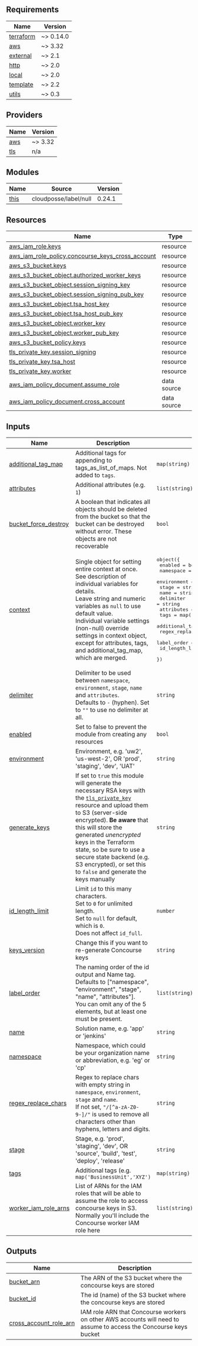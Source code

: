 <!-- markdownlint-disable -->
## Requirements

| Name | Version |
|------|---------|
| <a name="requirement_terraform"></a> [terraform](#requirement\_terraform) | ~> 0.14.0 |
| <a name="requirement_aws"></a> [aws](#requirement\_aws) | ~> 3.32 |
| <a name="requirement_external"></a> [external](#requirement\_external) | ~> 2.1 |
| <a name="requirement_http"></a> [http](#requirement\_http) | ~> 2.0 |
| <a name="requirement_local"></a> [local](#requirement\_local) | ~> 2.0 |
| <a name="requirement_template"></a> [template](#requirement\_template) | ~> 2.2 |
| <a name="requirement_utils"></a> [utils](#requirement\_utils) | ~> 0.3 |

## Providers

| Name | Version |
|------|---------|
| <a name="provider_aws"></a> [aws](#provider\_aws) | ~> 3.32 |
| <a name="provider_tls"></a> [tls](#provider\_tls) | n/a |

## Modules

| Name | Source | Version |
|------|--------|---------|
| <a name="module_this"></a> [this](#module\_this) | cloudposse/label/null | 0.24.1 |

## Resources

| Name | Type |
|------|------|
| [aws_iam_role.keys](https://registry.terraform.io/providers/hashicorp/aws/latest/docs/resources/iam_role) | resource |
| [aws_iam_role_policy.concourse_keys_cross_account](https://registry.terraform.io/providers/hashicorp/aws/latest/docs/resources/iam_role_policy) | resource |
| [aws_s3_bucket.keys](https://registry.terraform.io/providers/hashicorp/aws/latest/docs/resources/s3_bucket) | resource |
| [aws_s3_bucket_object.authorized_worker_keys](https://registry.terraform.io/providers/hashicorp/aws/latest/docs/resources/s3_bucket_object) | resource |
| [aws_s3_bucket_object.session_signing_key](https://registry.terraform.io/providers/hashicorp/aws/latest/docs/resources/s3_bucket_object) | resource |
| [aws_s3_bucket_object.session_signing_pub_key](https://registry.terraform.io/providers/hashicorp/aws/latest/docs/resources/s3_bucket_object) | resource |
| [aws_s3_bucket_object.tsa_host_key](https://registry.terraform.io/providers/hashicorp/aws/latest/docs/resources/s3_bucket_object) | resource |
| [aws_s3_bucket_object.tsa_host_pub_key](https://registry.terraform.io/providers/hashicorp/aws/latest/docs/resources/s3_bucket_object) | resource |
| [aws_s3_bucket_object.worker_key](https://registry.terraform.io/providers/hashicorp/aws/latest/docs/resources/s3_bucket_object) | resource |
| [aws_s3_bucket_object.worker_pub_key](https://registry.terraform.io/providers/hashicorp/aws/latest/docs/resources/s3_bucket_object) | resource |
| [aws_s3_bucket_policy.keys](https://registry.terraform.io/providers/hashicorp/aws/latest/docs/resources/s3_bucket_policy) | resource |
| [tls_private_key.session_signing](https://registry.terraform.io/providers/hashicorp/tls/latest/docs/resources/private_key) | resource |
| [tls_private_key.tsa_host](https://registry.terraform.io/providers/hashicorp/tls/latest/docs/resources/private_key) | resource |
| [tls_private_key.worker](https://registry.terraform.io/providers/hashicorp/tls/latest/docs/resources/private_key) | resource |
| [aws_iam_policy_document.assume_role](https://registry.terraform.io/providers/hashicorp/aws/latest/docs/data-sources/iam_policy_document) | data source |
| [aws_iam_policy_document.cross_account](https://registry.terraform.io/providers/hashicorp/aws/latest/docs/data-sources/iam_policy_document) | data source |

## Inputs

| Name | Description | Type | Default | Required |
|------|-------------|------|---------|:--------:|
| <a name="input_additional_tag_map"></a> [additional\_tag\_map](#input\_additional\_tag\_map) | Additional tags for appending to tags\_as\_list\_of\_maps. Not added to `tags`. | `map(string)` | `{}` | no |
| <a name="input_attributes"></a> [attributes](#input\_attributes) | Additional attributes (e.g. `1`) | `list(string)` | `[]` | no |
| <a name="input_bucket_force_destroy"></a> [bucket\_force\_destroy](#input\_bucket\_force\_destroy) | A boolean that indicates all objects should be deleted from the bucket so that the bucket can be destroyed without error. These objects are not recoverable | `bool` | `false` | no |
| <a name="input_context"></a> [context](#input\_context) | Single object for setting entire context at once.<br>See description of individual variables for details.<br>Leave string and numeric variables as `null` to use default value.<br>Individual variable settings (non-null) override settings in context object,<br>except for attributes, tags, and additional\_tag\_map, which are merged. | <pre>object({<br>    enabled             = bool<br>    namespace           = string<br>    environment         = string<br>    stage               = string<br>    name                = string<br>    delimiter           = string<br>    attributes          = list(string)<br>    tags                = map(string)<br>    additional_tag_map  = map(string)<br>    regex_replace_chars = string<br>    label_order         = list(string)<br>    id_length_limit     = number<br>  })</pre> | <pre>{<br>  "additional_tag_map": {},<br>  "attributes": [],<br>  "delimiter": null,<br>  "enabled": true,<br>  "environment": null,<br>  "id_length_limit": null,<br>  "label_order": [],<br>  "name": null,<br>  "namespace": null,<br>  "regex_replace_chars": null,<br>  "stage": null,<br>  "tags": {}<br>}</pre> | no |
| <a name="input_delimiter"></a> [delimiter](#input\_delimiter) | Delimiter to be used between `namespace`, `environment`, `stage`, `name` and `attributes`.<br>Defaults to `-` (hyphen). Set to `""` to use no delimiter at all. | `string` | `null` | no |
| <a name="input_enabled"></a> [enabled](#input\_enabled) | Set to false to prevent the module from creating any resources | `bool` | `null` | no |
| <a name="input_environment"></a> [environment](#input\_environment) | Environment, e.g. 'uw2', 'us-west-2', OR 'prod', 'staging', 'dev', 'UAT' | `string` | `null` | no |
| <a name="input_generate_keys"></a> [generate\_keys](#input\_generate\_keys) | If set to `true` this module will generate the necessary RSA keys with the [`tls_private_key`](https://www.terraform.io/docs/providers/tls/r/private_key.html) resource and upload them to S3 (server-side encrypted). **Be aware** that this will store the generated *unencrypted* keys in the Terraform state, so be sure to use a secure state backend (e.g. S3 encrypted), or set this to `false` and generate the keys manually | `string` | `true` | no |
| <a name="input_id_length_limit"></a> [id\_length\_limit](#input\_id\_length\_limit) | Limit `id` to this many characters.<br>Set to `0` for unlimited length.<br>Set to `null` for default, which is `0`.<br>Does not affect `id_full`. | `number` | `null` | no |
| <a name="input_keys_version"></a> [keys\_version](#input\_keys\_version) | Change this if you want to re-generate Concourse keys | `string` | `"1"` | no |
| <a name="input_label_order"></a> [label\_order](#input\_label\_order) | The naming order of the id output and Name tag.<br>Defaults to ["namespace", "environment", "stage", "name", "attributes"].<br>You can omit any of the 5 elements, but at least one must be present. | `list(string)` | `null` | no |
| <a name="input_name"></a> [name](#input\_name) | Solution name, e.g. 'app' or 'jenkins' | `string` | `null` | no |
| <a name="input_namespace"></a> [namespace](#input\_namespace) | Namespace, which could be your organization name or abbreviation, e.g. 'eg' or 'cp' | `string` | `null` | no |
| <a name="input_regex_replace_chars"></a> [regex\_replace\_chars](#input\_regex\_replace\_chars) | Regex to replace chars with empty string in `namespace`, `environment`, `stage` and `name`.<br>If not set, `"/[^a-zA-Z0-9-]/"` is used to remove all characters other than hyphens, letters and digits. | `string` | `null` | no |
| <a name="input_stage"></a> [stage](#input\_stage) | Stage, e.g. 'prod', 'staging', 'dev', OR 'source', 'build', 'test', 'deploy', 'release' | `string` | `null` | no |
| <a name="input_tags"></a> [tags](#input\_tags) | Additional tags (e.g. `map('BusinessUnit','XYZ')` | `map(string)` | `{}` | no |
| <a name="input_worker_iam_role_arns"></a> [worker\_iam\_role\_arns](#input\_worker\_iam\_role\_arns) | List of ARNs for the IAM roles that will be able to assume the role to access concourse keys in S3. Normally you'll include the Concourse worker IAM role here | `list(string)` | n/a | yes |

## Outputs

| Name | Description |
|------|-------------|
| <a name="output_bucket_arn"></a> [bucket\_arn](#output\_bucket\_arn) | The ARN of the S3 bucket where the concourse keys are stored |
| <a name="output_bucket_id"></a> [bucket\_id](#output\_bucket\_id) | The id (name) of the S3 bucket where the concourse keys are stored |
| <a name="output_cross_account_role_arn"></a> [cross\_account\_role\_arn](#output\_cross\_account\_role\_arn) | IAM role ARN that Concourse workers on other AWS accounts will need to assume to access the Concourse keys bucket |
<!-- markdownlint-restore -->
